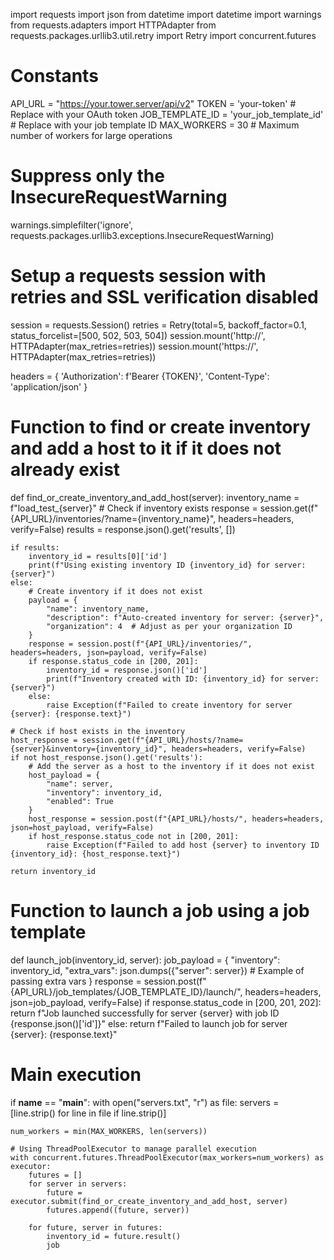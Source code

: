 import requests
import json
from datetime import datetime
import warnings
from requests.adapters import HTTPAdapter
from requests.packages.urllib3.util.retry import Retry
import concurrent.futures

# Constants
API_URL = "https://your.tower.server/api/v2"
TOKEN = 'your-token'  # Replace with your OAuth token
JOB_TEMPLATE_ID = 'your_job_template_id'  # Replace with your job template ID
MAX_WORKERS = 30  # Maximum number of workers for large operations

# Suppress only the InsecureRequestWarning
warnings.simplefilter('ignore', requests.packages.urllib3.exceptions.InsecureRequestWarning)

# Setup a requests session with retries and SSL verification disabled
session = requests.Session()
retries = Retry(total=5, backoff_factor=0.1, status_forcelist=[500, 502, 503, 504])
session.mount('http://', HTTPAdapter(max_retries=retries))
session.mount('https://', HTTPAdapter(max_retries=retries))

headers = {
    'Authorization': f'Bearer {TOKEN}',
    'Content-Type': 'application/json'
}

# Function to find or create inventory and add a host to it if it does not already exist
def find_or_create_inventory_and_add_host(server):
    inventory_name = f"load_test_{server}"
    # Check if inventory exists
    response = session.get(f"{API_URL}/inventories/?name={inventory_name}", headers=headers, verify=False)
    results = response.json().get('results', [])

    if results:
        inventory_id = results[0]['id']
        print(f"Using existing inventory ID {inventory_id} for server: {server}")
    else:
        # Create inventory if it does not exist
        payload = {
            "name": inventory_name,
            "description": f"Auto-created inventory for server: {server}",
            "organization": 4  # Adjust as per your organization ID
        }
        response = session.post(f"{API_URL}/inventories/", headers=headers, json=payload, verify=False)
        if response.status_code in [200, 201]:
            inventory_id = response.json()['id']
            print(f"Inventory created with ID: {inventory_id} for server: {server}")
        else:
            raise Exception(f"Failed to create inventory for server {server}: {response.text}")

    # Check if host exists in the inventory
    host_response = session.get(f"{API_URL}/hosts/?name={server}&inventory={inventory_id}", headers=headers, verify=False)
    if not host_response.json().get('results'):
        # Add the server as a host to the inventory if it does not exist
        host_payload = {
            "name": server,
            "inventory": inventory_id,
            "enabled": True
        }
        host_response = session.post(f"{API_URL}/hosts/", headers=headers, json=host_payload, verify=False)
        if host_response.status_code not in [200, 201]:
            raise Exception(f"Failed to add host {server} to inventory ID {inventory_id}: {host_response.text}")
    
    return inventory_id

# Function to launch a job using a job template
def launch_job(inventory_id, server):
    job_payload = {
        "inventory": inventory_id,
        "extra_vars": json.dumps({"server": server})  # Example of passing extra vars
    }
    response = session.post(f"{API_URL}/job_templates/{JOB_TEMPLATE_ID}/launch/", headers=headers, json=job_payload, verify=False)
    if response.status_code in [200, 201, 202]:
        return f"Job launched successfully for server {server} with job ID {response.json()['id']}"
    else:
        return f"Failed to launch job for server {server}: {response.text}"

# Main execution
if __name__ == "__main__":
    with open("servers.txt", "r") as file:
        servers = [line.strip() for line in file if line.strip()]

    num_workers = min(MAX_WORKERS, len(servers))

    # Using ThreadPoolExecutor to manage parallel execution
    with concurrent.futures.ThreadPoolExecutor(max_workers=num_workers) as executor:
        futures = []
        for server in servers:
            future = executor.submit(find_or_create_inventory_and_add_host, server)
            futures.append((future, server))

        for future, server in futures:
            inventory_id = future.result()
            job

